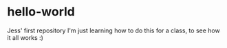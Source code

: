# hello-world
Jess' first repository
I'm just learning how to do this for a class, to see how it all works :)
